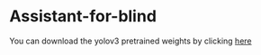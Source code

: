 # Assistant-for-blind
You can download the yolov3 pretrained weights by clicking 
[here](https://pjreddie.com/media/files/yolov3.weights)
